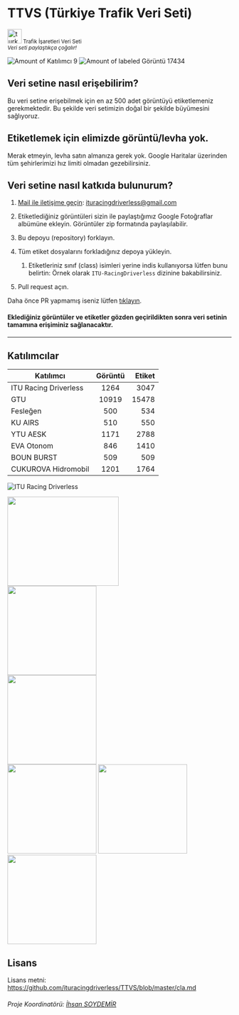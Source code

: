 # TTVS (Türkiye Trafik Veri Seti)
<a href="https://imgbb.com/"><img src="https://cdn.webshopapp.com/shops/94414/files/54949672/turkey-flag-icon-free-download.jpg" alt="turkey-flag-icon-32" border="0" height=32 ></a><small> Trafik İşaretleri Veri Seti </small> <br>
<sub> <i> Veri seti paylaştıkça çoğalır! </i></sub>

![Amount of Katılımcı 9](https://img.shields.io/badge/Katılımcı-9-green.svg)
![Amount of labeled Görüntü 17434](https://img.shields.io/badge/Görüntü-17434-blue.svg)

## Veri setine nasıl erişebilirim?
Bu veri setine erişebilmek için en az 500 adet görüntüyü etiketlemeniz gerekmektedir. Bu şekilde veri setimizin doğal bir şekilde büyümesini sağlıyoruz.

## Etiketlemek için elimizde görüntü/levha yok.
Merak etmeyin, levha satın almanıza gerek yok. Google Haritalar üzerinden tüm şehirlerimizi hız limiti olmadan gezebilirsiniz.


## Veri setine nasıl katkıda bulunurum?

1. [Mail ile iletişime geçin](mailto:ituracingdriverless@gmail.com): ituracingdriverless@gmail.com
1. Etiketlediğiniz görüntüleri sizin ile paylaştığımız Google Fotoğraflar albümüne ekleyin. Görüntüler zip formatında paylaşılabilir.
1. Bu depoyu (repository) forklayın. 
1. Tüm etiket dosyalarını forkladığınız depoya yükleyin.
    1. Etiketleriniz sınıf (class) isimleri yerine indis kullanıyorsa lütfen bunu belirtin: Örnek olarak `ITU-RacingDriverless` dizinine bakabilirsiniz.
    
1. Pull request açın. 

Daha önce PR yapmamış iseniz lütfen [tıklayın](https://youtu.be/N_qEmSRsFlI).
<h4>Eklediğiniz görüntüler ve etiketler gözden geçirildikten sonra <b>veri setinin tamamına</b> erişiminiz sağlanacaktır.</h4>

--------------------------------

## Katılımcılar


| Katılımcı     | Görüntü       | Etiket |
| -------------          |:-------------:| -----: |
| ITU Racing Driverless    | 1264          | 3047   |[url=https://hizliresim.com/Kq0T6y][img]https://i.hizliresim.com/Kq0T6y.png[/img][/url]
| GTU           | 10919          | 15478    |
| Fesleğen           | 500          | 534    |
| KU AIRS | 510 | 550 |
| YTU AESK | 1171 | 2788 |
| EVA Otonom | 846 | 1410 | 
| BOUN BURST | 509 | 509 |
| CUKUROVA Hidromobil | 1201 | 1764 |

![ITU Racing Driverless](https://avatars0.githubusercontent.com/u/60224556?s=200&v=4 "ITU Racing Driverless")

<img src="https://img.techpowerup.org/200320/gtu-logo.png" width="250" height='200'>
<br>
<img src="https://img.techpowerup.org/200529/air.png" width="200" height='200'>
<br>
<img src="https://img.techpowerup.org/200529/feslegen.png" width="200" height='200'>
<br>
<img src="https://img.techpowerup.org/200814/download.png" width="200" height='200'>
<img src="https://img.techpowerup.org/200816/evalogo.png" width="200" height='200'>
<img src="https://img.techpowerup.org/201112/hydromobilelogotransparan.png" width="200" height='200'>

## Lisans
Lisans metni: https://github.com/ituracingdriverless/TTVS/blob/master/cla.md

###### Proje Koordinatörü: [İhsan SOYDEMİR](https://github.com/Isydmr)
